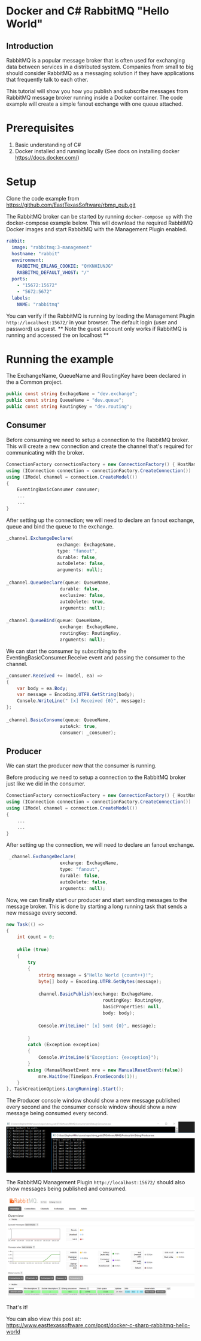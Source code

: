 # Docker and C# RabbitMQ "Hello World"

## Introduction
RabbitMQ is a popular message broker that is often used for exchanging data between services in a distributed system. Companies from small to big should consider RabbitMQ as a messaging solution if they have applications that frequently talk to each other. 

This tutorial will show you how you publish and subscribe messages from RabbitMQ message broker running inside a Docker container. The code example will create a simple fanout exchange with one queue attached. 

# Prerequisites
1. Basic understanding of C#
2. Docker installed and running locally (See docs on installing docker https://docs.docker.com/)

# Setup
Clone the code example from https://github.com/EastTexasSoftware/rbmq_pub.git

The RabbitMQ broker can be started by running `docker-compose up` with the docker-compose example below. This will download the required RabbitMQ Docker images and start RabbitMQ with the Management Plugin enabled.

``` yaml
rabbit:
  image: "rabbitmq:3-management"
  hostname: "rabbit"
  environment:
    RABBITMQ_ERLANG_COOKIE: "QYKNHIUNJG"
    RABBITMQ_DEFAULT_VHOST: "/"
  ports:
    - "15672:15672"
    - "5672:5672"
  labels:
    NAME: "rabbitmq"
```

You can verify if the RabbitMQ is running by loading the Management Plugin `http://localhost:15672/` in your browser. The default login (user and password) us guest. ** Note the guest account only works if RabbitMQ is running and accessed the on localhost **

# Running the example

The ExchangeName, QueueName and RoutingKey have been declared in the a Common project.

``` csharp 
public const string ExchageName = "dev.exchange";
public const string QueueName = "dev.queue";
public const string RoutingKey = "dev.routing";
```

## Consumer

Before consuming we need to setup a connection to the RabbitMQ broker. This will create a new connection and create the channel that's required for communicating with the broker.

``` csharp
ConnectionFactory connectionFactory = new ConnectionFactory() { HostName = "localhost" };
using (IConnection connection = connectionFactory.CreateConnection())
using (IModel channel = connection.CreateModel())
{
    EventingBasicConsumer consumer;
    ...
    ...
}
```

After setting up the connection; we will need to declare an fanout exchange, queue and bind the queue to the exchange. 

``` csharp
_channel.ExchangeDeclare(
                   exchange: ExchageName,
                   type: "fanout",
                   durable: false,
                   autoDelete: false,
                   arguments: null);

_channel.QueueDeclare(queue: QueueName,
                    durable: false,
                    exclusive: false,
                    autoDelete: true,
                    arguments: null);

_channel.QueueBind(queue: QueueName,
                    exchange: ExchageName,
                    routingKey: RoutingKey,
                    arguments: null);
```

We can start the consumer by subscribing to the EventingBasicConsumer.Receive event and passing the consumer to the channel. 

``` csharp
_consumer.Received += (model, ea) =>
{
    var body = ea.Body;
    var message = Encoding.UTF8.GetString(body);
    Console.WriteLine(" [x] Received {0}", message);
};

_channel.BasicConsume(queue: QueueName,
                    autoAck: true,
                    consumer: _consumer);
```

## Producer

We can start the producer now that the consumer is running. 

Before producing we need to setup a connection to the RabbitMQ broker just like we did in the consumer. 

``` csharp
ConnectionFactory connectionFactory = new ConnectionFactory() { HostName = "localhost" };
using (IConnection connection = connectionFactory.CreateConnection())
using (IModel channel = connection.CreateModel())
{
    ...
    ...
}
```

After setting up the connection, we will need to declare an fanout exchange.

``` csharp
 _channel.ExchangeDeclare(
                    exchange: ExchageName,
                    type: "fanout",
                    durable: false,
                    autoDelete: false,
                    arguments: null);
```

Now, we can finally start our producer and start sending messages to the message broker. This is done by starting a long running task that sends a new message every second.

``` csharp
new Task(() =>
{
    int count = 0;

    while (true)
    {
        try
        {
            string message = $"Hello World {count++}!";
            byte[] body = Encoding.UTF8.GetBytes(message);

            channel.BasicPublish(exchange: ExchageName,
                                    routingKey: RoutingKey,
                                    basicProperties: null,
                                    body: body);

            Console.WriteLine(" [x] Sent {0}", message);

        }
        catch (Exception exception)
        {
            Console.WriteLine($"Exception: {exception}");
        }
        using (ManualResetEvent mre = new ManualResetEvent(false))
            mre.WaitOne(TimeSpan.FromSeconds(1));
    }
}, TaskCreationOptions.LongRunning).Start();
```

The Producer console window should show a new message published every second and the consumer console window should show a new message being consumed every second.

![Producer and Consumer Console Window](ConsumerAndProducerConsoleWindow.PNG "Producer and Consumer Console Window")

The RabbitMQ Management Plugin `http://localhost:15672/` should also show messages being published and consumed. 

![Producer and Consumer Console Window](RBMQ-MgmtPlugin.PNG "Producer and Consumer Console Window")

That's it!

You can also view this post at: https://www.easttexassoftware.com/post/docker-c-sharp-rabbitmq-hello-world